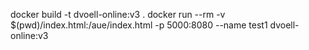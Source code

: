 
docker build -t dvoell-online:v3 .
docker run --rm -v $(pwd)/index.html:/aue/index.html -p 5000:8080 --name test1 dvoell-online:v3

